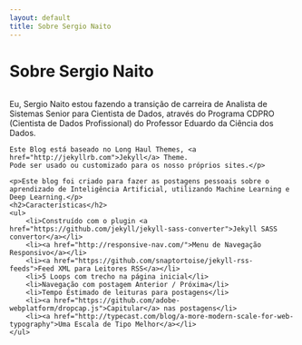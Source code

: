 ```yaml
---
layout: default
title: Sobre Sergio Naito
---
```


<div class="post">
	<h1 class="pageTitle">Sobre Sergio Naito</h1>
	<img src="{{ '/assets/img/touring.jpg' }}" alt="">
	<p class="intro">Eu, Sergio Naito estou fazendo a transição de carreira de Analista de Sistemas Senior para Cientista de Dados, através do Programa CDPRO (Cientista de Dados Profissional) do Professor Eduardo da Ciência dos Dados.
	
	Este Blog está baseado no Long Haul Themes, <a href="http://jekyllrb.com">Jekyll</a> Theme. 
	Pode ser usado ou customizado para os nosso próprios sites.</p>

	<p>Este blog foi criado para fazer as postagens pessoais sobre o aprendizado de Inteligência Artificial, utilizando Machine Learning e Deep Learning.</p>
	<h2>Características</h2>
	<ul>
		<li>Construído com o plugin <a href="https://github.com/jekyll/jekyll-sass-converter">Jekyll SASS convertor</a></li>
  		<li><a href="http://responsive-nav.com/">Menu de Navegação Responsivo</a></li>
  		<li><a href="https://github.com/snaptortoise/jekyll-rss-feeds">Feed XML para Leitores RSS</a></li>
  		<li>5 Loops com trecho na página inicial</li>
  		<li>Navegação com postagem Anterior / Próxima</li>
		<li>Tempo Estimado de leituras para postagens</li>
  		<li><a href="https://github.com/adobe-webplatform/dropcap.js">Capitular</a> nas postagens</li>
  		<li><a href="http://typecast.com/blog/a-more-modern-scale-for-web-typography">Uma Escala de Tipo Melhor</a></li>
  	</ul>
</div>
